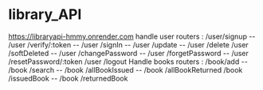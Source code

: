 # library_API

https://libraryapi-hmmy.onrender.com
handle user routers :
/user/signup  -- /user /verify/:token  -- /user /signIn  -- /user /update  -- /user /delete
/user /softDeleted --  /user /changePassword -- /user /forgetPassword -- /user /resetPassword/:token
/user /logout
Handle books routers :
/book/add -- /book /search  -- /book /allBookIssued  -- /book /allBookReturned
/book /issuedBook  -- /book /returnedBook 
